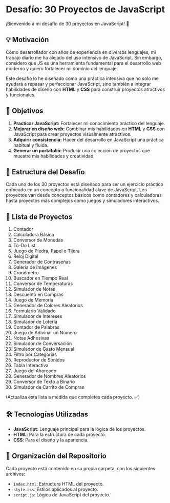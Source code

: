 # Desafío: 30 Proyectos de JavaScript

¡Bienvenido a mi desafío de 30 proyectos en JavaScript! 🎉

## 💡 Motivación

Como desarrollador con años de experiencia en diversos lenguajes, mi trabajo diario me ha alejado del uso intensivo de JavaScript. Sin embargo, considero que JS es una herramienta fundamental para el desarrollo web moderno y quiero fortalecer mi dominio del lenguaje.

Este desafío lo he diseñado como una práctica intensiva que no solo me ayudará a repasar y perfeccionar JavaScript, sino también a integrar habilidades de diseño con **HTML** y **CSS** para construir proyectos atractivos y funcionales.

## 🎯 Objetivos

1. **Practicar JavaScript:** Fortalecer mi conocimiento práctico del lenguaje.
2. **Mejorar en diseño web:** Combinar mis habilidades en **HTML** y **CSS** con JavaScript para crear proyectos visualmente atractivos.
3. **Adquirir consistencia:** Hacer del desarrollo en JavaScript una práctica habitual y fluida.
4. **Generar un portafolio:** Producir una colección de proyectos que muestre mis habilidades y creatividad.

## 📜 Estructura del Desafío

Cada uno de los 30 proyectos está diseñado para ser un ejercicio práctico enfocado en un concepto o funcionalidad clave de JavaScript. Los proyectos van desde conceptos básicos como contadores y calculadoras hasta proyectos más complejos como juegos y simuladores interactivos.

## 🚀 Lista de Proyectos

1. Contador
2. Calculadora Básica
3. Conversor de Monedas
4. To-Do List
5. Juego de Piedra, Papel o Tijera
6. Reloj Digital
7. Generador de Contraseñas
8. Galería de Imágenes
9. Cronómetro
10. Buscador en Tiempo Real
11. Conversor de Temperaturas
12. Simulador de Notas
13. Descuento en Compras
14. Juego de Memoria
15. Generador de Colores Aleatorios
16. Formulario Validado
17. Simulador de Intereses
18. Simulador de Lotería
19. Contador de Palabras
20. Juego de Adivinar un Número
21. Notas Adhesivas
22. Simulador de Conversación
23. Simulador de Gasto Mensual
24. Filtro por Categorías
25. Reproductor de Sonidos
26. Tabla Interactiva
27. Juego del Ahorcado
28. Generador de Nombres Aleatorios
29. Conversor de Texto a Binario
30. Simulador de Carrito de Compras

(Actualiza esta lista a medida que completes cada proyecto. ✅)

## 🛠️ Tecnologías Utilizadas

- **JavaScript**: Lenguaje principal para la lógica de los proyectos.
- **HTML**: Para la estructura de cada proyecto.
- **CSS**: Para el diseño y la apariencia.

## 📂 Organización del Repositorio

Cada proyecto está contenido en su propia carpeta, con los siguientes archivos:
- `index.html`: Estructura HTML del proyecto.
- `style.css`: Estilos aplicados al proyecto.
- `script.js`: Lógica de JavaScript del proyecto.

